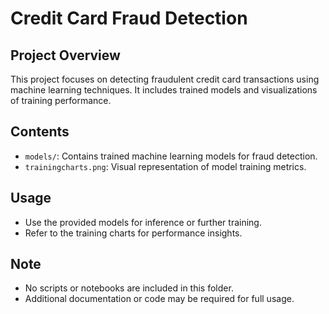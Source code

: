 # Credit Card Fraud Detection

## Project Overview
This project focuses on detecting fraudulent credit card transactions using machine learning techniques. It includes trained models and visualizations of training performance.

## Contents
- `models/`: Contains trained machine learning models for fraud detection.
- `trainingcharts.png`: Visual representation of model training metrics.

## Usage
- Use the provided models for inference or further training.
- Refer to the training charts for performance insights.

## Note
- No scripts or notebooks are included in this folder.
- Additional documentation or code may be required for full usage.

